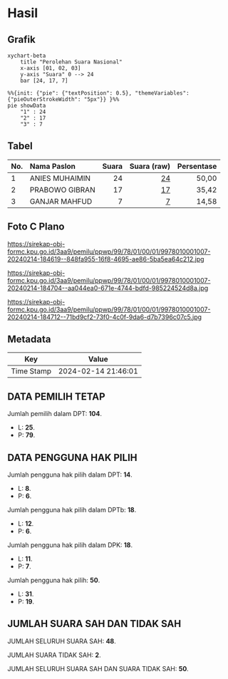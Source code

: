 # Hasil

## Grafik

```mermaid
xychart-beta
    title "Perolehan Suara Nasional"
    x-axis [01, 02, 03]
    y-axis "Suara" 0 --> 24
    bar [24, 17, 7]
```

```mermaid
%%{init: {"pie": {"textPosition": 0.5}, "themeVariables": {"pieOuterStrokeWidth": "5px"}} }%%
pie showData
    "1" : 24
    "2" : 17
    "3" : 7
```

## Tabel

| No. | Nama Paslon    | Suara | Suara (raw) | Persentase |
|:--- |:-------------- | -----:| -----------:| ----------:|
| 1   | ANIES MUHAIMIN | 24    | [24][p-1]   | 50,00      |
| 2   | PRABOWO GIBRAN | 17    | [17][p-2]   | 35,42      |
| 3   | GANJAR MAHFUD  | 7     | [7][p-3]    | 14,58      |


[p-1]: https://github.com/gigit-pemilu/pemilu-2024/blob/main/pilpres/hitung-suara/sub/99-luar-negeri/sub/78-muscat-oman/sub/01-muscat-oman/sub/0001-muscat-oman/sub/007-ksk-002/sub/paslon-1.txt
[p-2]: https://github.com/gigit-pemilu/pemilu-2024/blob/main/pilpres/hitung-suara/sub/99-luar-negeri/sub/78-muscat-oman/sub/01-muscat-oman/sub/0001-muscat-oman/sub/007-ksk-002/sub/paslon-2.txt
[p-3]: https://github.com/gigit-pemilu/pemilu-2024/blob/main/pilpres/hitung-suara/sub/99-luar-negeri/sub/78-muscat-oman/sub/01-muscat-oman/sub/0001-muscat-oman/sub/007-ksk-002/sub/paslon-3.txt

## Foto C Plano

https://sirekap-obj-formc.kpu.go.id/3aa9/pemilu/ppwp/99/78/01/00/01/9978010001007-20240214-184619--848fa955-16f8-4695-ae86-5ba5ea64c212.jpg

https://sirekap-obj-formc.kpu.go.id/3aa9/pemilu/ppwp/99/78/01/00/01/9978010001007-20240214-184704--aa044ea0-671e-4744-bdfd-985224524d8a.jpg

https://sirekap-obj-formc.kpu.go.id/3aa9/pemilu/ppwp/99/78/01/00/01/9978010001007-20240214-184712--71bd9cf2-73f0-4c0f-9da6-d7b7396c07c5.jpg


## Metadata

| Key        | Value               |
| ---------- | ------------------- |
| Time Stamp | 2024-02-14 21:46:01 |


## DATA PEMILIH TETAP

Jumlah pemilih dalam DPT: **104**.
 * L: **25**.
 * P: **79**.

## DATA PENGGUNA HAK PILIH

Jumlah pengguna hak pilih dalam DPT: **14**.
 * L: **8**.
 * P: **6**.

Jumlah pengguna hak pilih dalam DPTb: **18**.
 * L: **12**.
 * P: **6**.

Jumlah pengguna hak pilih dalam DPK: **18**.
 * L: **11**.
 * P: **7**.

Jumlah pengguna hak pilih: **50**.
 * L: **31**.
 * P: **19**.

## JUMLAH SUARA SAH DAN TIDAK SAH

JUMLAH SELURUH SUARA SAH: **48**.

JUMLAH SUARA TIDAK SAH: **2**.

JUMLAH SELURUH SUARA SAH DAN SUARA TIDAK SAH: **50**.


